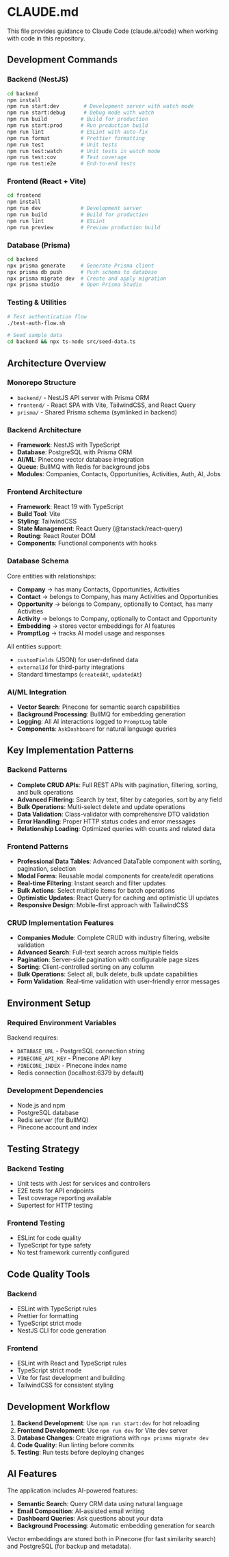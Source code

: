 # CLAUDE.md

This file provides guidance to Claude Code (claude.ai/code) when working with code in this repository.

## Development Commands

### Backend (NestJS)
```bash
cd backend
npm install
npm run start:dev        # Development server with watch mode
npm run start:debug      # Debug mode with watch
npm run build           # Build for production
npm run start:prod      # Run production build
npm run lint            # ESLint with auto-fix
npm run format          # Prettier formatting
npm run test            # Unit tests
npm run test:watch      # Unit tests in watch mode
npm run test:cov        # Test coverage
npm run test:e2e        # End-to-end tests
```

### Frontend (React + Vite)
```bash
cd frontend
npm install
npm run dev             # Development server
npm run build           # Build for production
npm run lint            # ESLint
npm run preview         # Preview production build
```

### Database (Prisma)
```bash
cd backend
npx prisma generate     # Generate Prisma client
npx prisma db push      # Push schema to database
npx prisma migrate dev  # Create and apply migration
npx prisma studio       # Open Prisma Studio
```

### Testing & Utilities
```bash
# Test authentication flow
./test-auth-flow.sh

# Seed sample data
cd backend && npx ts-node src/seed-data.ts
```

## Architecture Overview

### Monorepo Structure
- `backend/` - NestJS API server with Prisma ORM
- `frontend/` - React SPA with Vite, TailwindCSS, and React Query
- `prisma/` - Shared Prisma schema (symlinked in backend)

### Backend Architecture
- **Framework**: NestJS with TypeScript
- **Database**: PostgreSQL with Prisma ORM
- **AI/ML**: Pinecone vector database integration
- **Queue**: BullMQ with Redis for background jobs
- **Modules**: Companies, Contacts, Opportunities, Activities, Auth, AI, Jobs

### Frontend Architecture
- **Framework**: React 19 with TypeScript
- **Build Tool**: Vite
- **Styling**: TailwindCSS
- **State Management**: React Query (@tanstack/react-query)
- **Routing**: React Router DOM
- **Components**: Functional components with hooks

### Database Schema
Core entities with relationships:
- **Company** → has many Contacts, Opportunities, Activities
- **Contact** → belongs to Company, has many Activities and Opportunities
- **Opportunity** → belongs to Company, optionally to Contact, has many Activities
- **Activity** → belongs to Company, optionally to Contact and Opportunity
- **Embedding** → stores vector embeddings for AI features
- **PromptLog** → tracks AI model usage and responses

All entities support:
- `customFields` (JSON) for user-defined data
- `externalId` for third-party integrations
- Standard timestamps (`createdAt`, `updatedAt`)

### AI/ML Integration
- **Vector Search**: Pinecone for semantic search capabilities
- **Background Processing**: BullMQ for embedding generation
- **Logging**: All AI interactions logged to `PromptLog` table
- **Components**: `AskDashboard` for natural language queries

## Key Implementation Patterns

### Backend Patterns
- **Complete CRUD APIs**: Full REST APIs with pagination, filtering, sorting, and bulk operations
- **Advanced Filtering**: Search by text, filter by categories, sort by any field
- **Bulk Operations**: Multi-select delete and update operations
- **Data Validation**: Class-validator with comprehensive DTO validation
- **Error Handling**: Proper HTTP status codes and error messages
- **Relationship Loading**: Optimized queries with counts and related data

### Frontend Patterns
- **Professional Data Tables**: Advanced DataTable component with sorting, pagination, selection
- **Modal Forms**: Reusable modal components for create/edit operations
- **Real-time Filtering**: Instant search and filter updates
- **Bulk Actions**: Select multiple items for batch operations
- **Optimistic Updates**: React Query for caching and optimistic UI updates
- **Responsive Design**: Mobile-first approach with TailwindCSS

### CRUD Implementation Features
- **Companies Module**: Complete CRUD with industry filtering, website validation
- **Advanced Search**: Full-text search across multiple fields
- **Pagination**: Server-side pagination with configurable page sizes
- **Sorting**: Client-controlled sorting on any column
- **Bulk Operations**: Select all, bulk delete, bulk update capabilities
- **Form Validation**: Real-time validation with user-friendly error messages

## Environment Setup

### Required Environment Variables
Backend requires:
- `DATABASE_URL` - PostgreSQL connection string
- `PINECONE_API_KEY` - Pinecone API key
- `PINECONE_INDEX` - Pinecone index name
- Redis connection (localhost:6379 by default)

### Development Dependencies
- Node.js and npm
- PostgreSQL database
- Redis server (for BullMQ)
- Pinecone account and index

## Testing Strategy

### Backend Testing
- Unit tests with Jest for services and controllers
- E2E tests for API endpoints
- Test coverage reporting available
- Supertest for HTTP testing

### Frontend Testing
- ESLint for code quality
- TypeScript for type safety
- No test framework currently configured

## Code Quality Tools

### Backend
- ESLint with TypeScript rules
- Prettier for formatting
- TypeScript strict mode
- NestJS CLI for code generation

### Frontend
- ESLint with React and TypeScript rules
- TypeScript strict mode
- Vite for fast development and building
- TailwindCSS for consistent styling

## Development Workflow

1. **Backend Development**: Use `npm run start:dev` for hot reloading
2. **Frontend Development**: Use `npm run dev` for Vite dev server
3. **Database Changes**: Create migrations with `npx prisma migrate dev`
4. **Code Quality**: Run linting before commits
5. **Testing**: Run tests before deploying changes

## AI Features

The application includes AI-powered features:
- **Semantic Search**: Query CRM data using natural language
- **Email Composition**: AI-assisted email writing
- **Dashboard Queries**: Ask questions about your data
- **Background Processing**: Automatic embedding generation for search

Vector embeddings are stored both in Pinecone (for fast similarity search) and PostgreSQL (for backup and metadata).